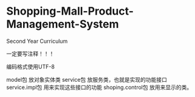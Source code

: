 # Shopping-Mall-Product-Management-System
Second Year Curriculum


一定要写注释！！！

编码格式使用UTF-8

model包 放对象实体类
service包 放服务类，也就是实现的功能接口
service.impl包 用来实现这些接口的功能
shoping.control包 放用来显示的类。